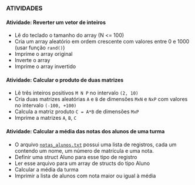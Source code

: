 ### ATIVIDADES

<a id="atividades"></a>
#### Atividade: Reverter um vetor de inteiros 

* Lê do teclado o tamanho do array (N <= 100)
* Cria um array aleatório em ordem crescente com valores entre 0 e 1000 (usar função `rand()`)
* Imprime o array original
* Inverte o array
* Imprime o array invertido


#### Atividade: Calcular o produto de duas matrizes

* Lê três inteiros positivos `M N P` no intervalo `(2, 10)`
* Cria duas matrizes aleatórias `A` e `B` de dimensões `MxN` e `NxP` com valores no intervalo `(-100, +100)`
* Calcula a matriz produto `C = A*B` de dimensões `MxP`
* Imprime a matrizes `A`, `B`, `C`




#### Atividade: Calcular a média das notas dos alunos de uma turma 

* O arquivo [`notas_alunos.txt`](./src/notas_alunos.txt) possui uma lista de registros, cada um contendo um nome, um número de matrícula e uma nota.
* Definir uma struct Aluno para esse tipo de registro
* Ler esse arquivo para um array de structs do tipo Aluno
* Calcular a média da turma
* Imprimir a lista de alunos com nota maior ou igual à média